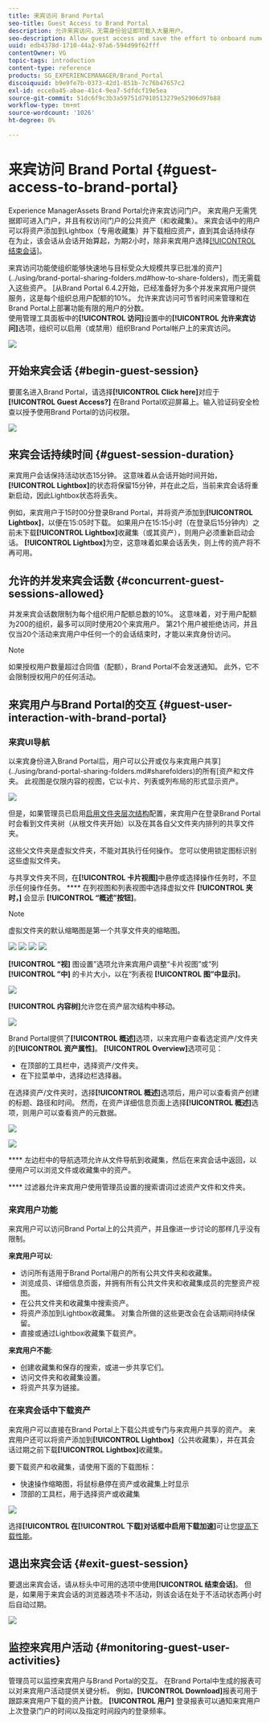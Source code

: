 ```yaml
---
title: 来宾访问 Brand Portal
seo-title: Guest Access to Brand Portal
description: 允许来宾访问，无需身份验证即可载入大量用户。
seo-description: Allow guest access and save the effort to onboard numerous users without authentication.
uuid: edb4378d-1710-44a2-97a6-594d99f62fff
contentOwner: VG
topic-tags: introduction
content-type: reference
products: SG_EXPERIENCEMANAGER/Brand_Portal
discoiquuid: b9e9fe7b-0373-42d1-851b-7c76b47657c2
exl-id: ecce0a45-abae-41c4-9ea7-5dfdcf19e5ea
source-git-commit: 51dc6f9c3b3a59751d7910513279e52906d97b88
workflow-type: tm+mt
source-wordcount: '1026'
ht-degree: 0%

---
```


# 来宾访问 Brand Portal {#guest-access-to-brand-portal}

Experience ManagerAssets Brand Portal允许来宾访问门户。 来宾用户无需凭据即可进入门户，并且有权访问门户的公共资产（和收藏集）。 来宾会话中的用户可以将资产添加到Lightbox（专用收藏集）并下载相应资产，直到其会话持续存在为止，该会话从会话开始算起，为期2小时，除非来宾用户选择[[!UICONTROL 结束会话]](#exit-guest-session)。

来宾访问功能使组织能够快速地与目标受众大规模共享已批准的资产](../using/brand-portal-sharing-folders.md#how-to-share-folders)，而无需载入这些资产。 [从Brand Portal 6.4.2开始，已经准备好为多个并发来宾用户提供服务，这是每个组织总用户配额的10%。 允许来宾访问可节省时间来管理和在Brand Portal上部署功能有限的用户的分数。\
使用管理工具面板中的&#x200B;**[!UICONTROL 访问]**&#x200B;设置中的&#x200B;**[!UICONTROL 允许来宾访问]**&#x200B;选项，组织可以启用（或禁用）组织Brand Portal帐户上的来宾访问。

<!--
Comment Type: annotation
Last Modified By: mgulati
Last Modified Date: 2018-08-17T10:42:59.879-0400
Removed the first para: "AEM Assets Brand Portal allows public users to enter the portal anonymously and have restricted access to the allowed public resources as guests. Organization users with guest role need not seek access and authentication from administrators."
-->

![](assets/enable-guest-access.png)

## 开始来宾会话 {#begin-guest-session}

要匿名进入Brand Portal，请选择&#x200B;**[!UICONTROL Click here]**&#x200B;对应于&#x200B;**[!UICONTROL Guest Access?]** 在Brand Portal欢迎屏幕上。输入验证码安全检查以授予使用Brand Portal的访问权限。

![](assets/bp-login-screen.png)

## 来宾会话持续时间 {#guest-session-duration}


来宾用户会话保持活动状态15分钟。
这意味着从会话开始时间开始， **[!UICONTROL Lightbox]**&#x200B;的状态将保留15分钟，并在此之后，当前来宾会话将重新启动，因此Lightbox状态将丢失。

例如，来宾用户于15时00分登录Brand Portal，并将资产添加到&#x200B;**[!UICONTROL Lightbox]**，以便在15:05时下载。 如果用户在15:15小时（在登录后15分钟内）之前未下载&#x200B;**[!UICONTROL Lightbox]**&#x200B;收藏集（或其资产），则用户必须重新启动会话。 **[!UICONTROL Lightbox]**&#x200B;为空，这意味着如果会话丢失，则上传的资产将不再可用。

## 允许的并发来宾会话数 {#concurrent-guest-sessions-allowed}

并发来宾会话数限制为每个组织用户配额总数的10%。 这意味着，对于用户配额为200的组织，最多可以同时使用20个来宾用户。 第21个用户被拒绝访问，并且仅当20个活动来宾用户中任何一个的会话结束时，才能以来宾身份访问。

>[!NOTE]
>
>如果授权用户数量超过合同值（配额），Brand Portal不会发送通知。 此外，它不会限制授权用户的任何活动。

## 来宾用户与Brand Portal的交互 {#guest-user-interaction-with-brand-portal}

### 来宾UI导航

以来宾身份进入Brand Portal后，用户可以公开或仅与来宾用户共享](../using/brand-portal-sharing-folders.md#sharefolders)的所有[资产和文件夹。 此视图是仅限内容的视图，它以卡片、列表或列布局的形式显示资产。

![](assets/disabled-folder-hierarchy1.png)

但是，如果管理员已启用[启用文件夹层次结构](../using/brand-portal-general-configuration.md#main-pars-header-1621071021)配置，来宾用户在登录Brand Portal时会看到文件夹树（从根文件夹开始）以及在其各自父文件夹内排列的共享文件夹。

这些父文件夹是虚拟文件夹，不能对其执行任何操作。 您可以使用锁定图标识别这些虚拟文件夹。

与共享文件夹不同，在&#x200B;**[!UICONTROL 卡片视图]**&#x200B;中悬停或选择操作任务时，不显示任何操作任务。 **** 在列视图和列表视图中选择虚拟文件 **[!UICONTROL 夹时，]** 会显示 **[!UICONTROL “概述”按钮]**。

>[!NOTE]
>
>虚拟文件夹的默认缩略图是第一个共享文件夹的缩略图。

![](assets/enabled-hierarchy1.png) ![](assets/hierarchy1-nonadmin.png) ![](assets/hierarchy-nonadmin.png) ![](assets/hierarchy2-nonadmin.png)

**[!UICONTROL “视]** 图设置”选项允许来宾用户调整“卡片视图”或“列 **[!UICONTROL ”中]** 的卡片大小，以在“列表视 **[!UICONTROL 图”中显示]**。

![](assets/nav-guest-user.png)

**[!UICONTROL 内容树]**&#x200B;允许您在资产层次结构中移动。

![](assets/guest-login-ui.png)

Brand Portal提供了&#x200B;**[!UICONTROL 概述]**&#x200B;选项，以来宾用户查看选定资产/文件夹的&#x200B;**[!UICONTROL 资产属性]**。 **[!UICONTROL Overview]**&#x200B;选项可见：

* 在顶部的工具栏中，选择资产/文件夹。
* 在下拉菜单中，选择边栏选择器。

在选择资产/文件夹时，选择&#x200B;**[!UICONTROL 概述]**&#x200B;选项后，用户可以查看资产创建的标题、路径和时间。 然而，在资产详细信息页面上选择&#x200B;**[!UICONTROL 概述]**&#x200B;选项，则用户可以查看资产的元数据。

![](assets/overview-option-1.png)

![](assets/overview-rail-selector-1.png)

**** 左边栏中的导航选项允许从文件导航到收藏集，然后在来宾会话中返回，以便用户可以浏览文件或收藏集中的资产。

**** 过滤器允许来宾用户使用管理员设置的搜索谓词过滤资产文件和文件夹。

### 来宾用户功能

来宾用户可以访问Brand Portal上的公共资产，并且像进一步讨论的那样几乎没有限制。

**来宾用户可以**:

* 访问所有适用于Brand Portal用户的所有公共文件夹和收藏集。
* 浏览成员、详细信息页面，并拥有所有公共文件夹和收藏集成员的完整资产视图。
* 在公共文件夹和收藏集中搜索资产。
* 将资产添加到Lightbox收藏集。 对集合所做的这些更改会在会话期间持续保留。
* 直接或通过Lightbox收藏集下载资产。

**来宾用户不能**:

* 创建收藏集和保存的搜索，或进一步共享它们。
* 访问文件夹和收藏集设置。
* 将资产共享为链接。

### 在来宾会话中下载资产

来宾用户可以直接在Brand Portal上下载公共或专门与来宾用户共享的资产。 来宾用户还可以将资产添加到&#x200B;**[!UICONTROL Lightbox]**（公共收藏集），并在其会话过期之前下载&#x200B;**[!UICONTROL Lightbox]**&#x200B;收藏集。

要下载资产和收藏集，请使用下面的下载图标：

* 快速操作缩略图，将鼠标悬停在资产或收藏集上时显示
* 顶部的工具栏，用于选择资产或收藏集

![](assets/download-on-guest.png)

选择&#x200B;**[!UICONTROL 在[!UICONTROL 下载]对话框中启用下载加速]**&#x200B;可让您[提高下载性能](../using/accelerated-download.md)。

## 退出来宾会话 {#exit-guest-session}

要退出来宾会话，请从标头中可用的选项中使用&#x200B;**[!UICONTROL 结束会话]**。 但是，如果用于来宾会话的浏览器选项卡不活动，则该会话在处于不活动状态两小时后自动过期。

![](assets/end-guest-session.png)

## 监控来宾用户活动 {#monitoring-guest-user-activities}

管理员可以监控来宾用户与Brand Portal的交互。 在Brand Portal中生成的报表可以对来宾用户活动提供关键分析。 例如，**[!UICONTROL Download]**&#x200B;报表可用于跟踪来宾用户下载的资产计数。 **[!UICONTROL 用户]** 登录报表可以通知来宾用户上次登录门户的时间以及指定时间段内的登录频率。
